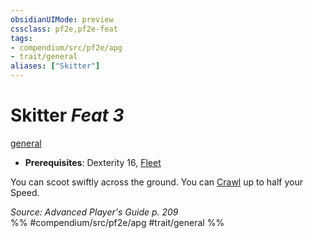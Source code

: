 ```yaml
---
obsidianUIMode: preview
cssclass: pf2e,pf2e-feat
tags:
- compendium/src/pf2e/apg
- trait/general
aliases: ["Skitter"]
---
```

# Skitter  *Feat 3*  
[general](general.md "General Feat Trait")  

- **Prerequisites**: Dexterity 16, [Fleet](fleet.md)

You can scoot swiftly across the ground. You can [Crawl](crawl.md) up to half your Speed.

*Source: Advanced Player's Guide p. 209*  
%% #compendium/src/pf2e/apg #trait/general %%